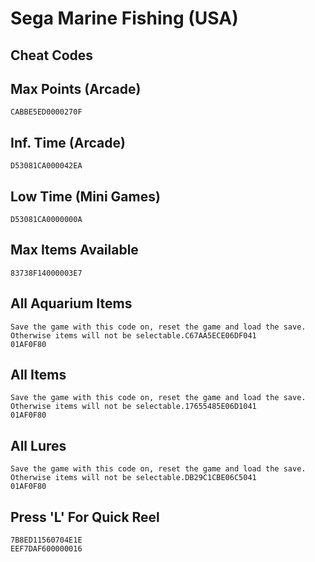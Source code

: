 # Sega Marine Fishing (USA)

## Cheat Codes

## Max Points (Arcade)

```
CABBE5ED0000270F

```

## Inf. Time (Arcade)

```
D53081CA000042EA

```

## Low Time (Mini Games)

```
D53081CA0000000A

```

## Max Items Available

```
83738F14000003E7

```

## All Aquarium Items

```
Save the game with this code on, reset the game and load the save. Otherwise items will not be selectable.C67AA5ECE06DF041
01AF0F80

```

## All Items

```
Save the game with this code on, reset the game and load the save. Otherwise items will not be selectable.17655485E06D1041
01AF0F80

```

## All Lures

```
Save the game with this code on, reset the game and load the save. Otherwise items will not be selectable.DB29C1CBE06C5041
01AF0F80

```

## Press 'L' For Quick Reel

```
7B8ED11560704E1E
EEF7DAF600000016

```

